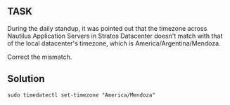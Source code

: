 ## TASK
During the daily standup, it was pointed out that the timezone across Nautilus Application Servers in Stratos Datacenter doesn't match with that of the local datacenter's timezone, which is America/Argentina/Mendoza.



Correct the mismatch.

## Solution
```sudo timedatectl set-timezone "America/Mendoza"```